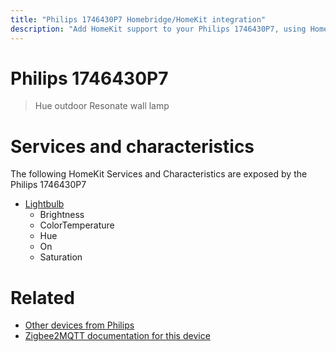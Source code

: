 ```yaml
---
title: "Philips 1746430P7 Homebridge/HomeKit integration"
description: "Add HomeKit support to your Philips 1746430P7, using Homebridge, Zigbee2MQTT and homebridge-z2m."
---
```

<!---
This file has been GENERATED using src/docgen/docgen.ts
DO NOT EDIT THIS FILE MANUALLY!
-->
# Philips 1746430P7
> Hue outdoor Resonate wall lamp


# Services and characteristics
The following HomeKit Services and Characteristics are exposed by
the Philips 1746430P7

* [Lightbulb](../../light.md)
  * Brightness
  * ColorTemperature
  * Hue
  * On
  * Saturation


# Related
* [Other devices from Philips](../index.md#philips)
* [Zigbee2MQTT documentation for this device](https://www.zigbee2mqtt.io/devices/1746430P7.html)